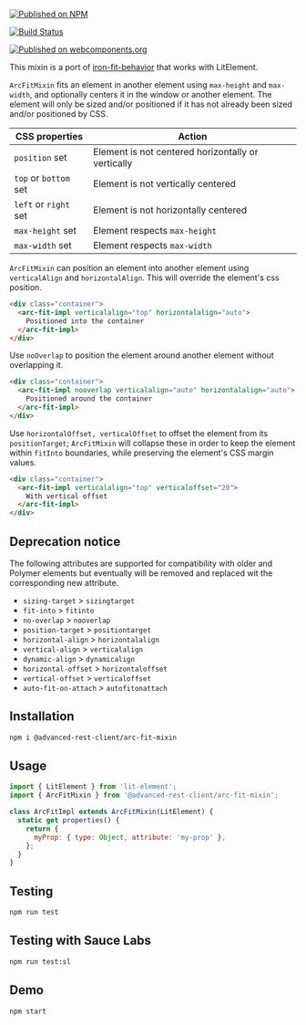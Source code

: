 [![Published on NPM](https://img.shields.io/npm/v/@advanced-rest-client/arc-fit-mixin.svg)](https://www.npmjs.com/package/@advanced-rest-client/arc-fit-mixin)

[![Build Status](https://travis-ci.com/advanced-rest-client/arc-fit-mixin.svg)](https://travis-ci.com/advanced-rest-client/arc-fit-mixin)

[![Published on webcomponents.org](https://img.shields.io/badge/webcomponents.org-published-blue.svg)](https://www.webcomponents.org/element/advanced-rest-client/arc-fit-mixin)

This mixin is a port of [iron-fit-behavior](https://github.com/PolymerElements/iron-fit-behavior) that works with LitElement.

`ArcFitMixin` fits an element in another element using `max-height` and `max-width`, and optionally centers it in the window or another element. The element will only be sized and/or positioned if it has not already been sized and/or positioned by CSS.

|CSS properties|Action|
|----------------------|---------------------------------------------------|
|`position` set|Element is not centered horizontally or vertically|
|`top` or `bottom` set|Element is not vertically centered|
|`left` or `right` set|Element is not horizontally centered|
|`max-height` set|Element respects `max-height`|
|`max-width` set|Element respects `max-width`|

`ArcFitMixin` can position an element into another element using `verticalAlign` and `horizontalAlign`. This will override the element's css position.

```html
<div class="container">
  <arc-fit-impl verticalalign="top" horizontalalign="auto">
    Positioned into the container
  </arc-fit-impl>
</div>
```

Use `noOverlap` to position the element around another element without overlapping it.

```html
<div class="container">
  <arc-fit-impl nooverlap verticalalign="auto" horizontalalign="auto">
    Positioned around the container
  </arc-fit-impl>
</div>
```

Use `horizontalOffset, verticalOffset` to offset the element from its
`positionTarget`; `ArcFitMixin` will collapse these in order to
keep the element within `fitInto` boundaries, while preserving the element's
CSS margin values.

```html
<div class="container">
  <arc-fit-impl verticalalign="top" verticaloffset="20">
    With vertical offset
  </arc-fit-impl>
</div>
```

## Deprecation notice

The following attributes are supported for compatibility with older and Polymer elements but eventually will be removed and replaced wit  the corresponding new attribute.

-   `sizing-target` > `sizingtarget`
-   `fit-into` > `fitinto`
-   `no-overlap` > `nooverlap`
-   `position-target` > `positiontarget`
-   `horizontal-align` > `horizontalalign`
-   `vertical-align` > `verticalalign`
-   `dynamic-align` > `dynamicalign`
-   `horizontal-offset` > `horizontaloffset`
-   `vertical-offset` > `verticaloffset`
-   `auto-fit-on-attach` > `autofitonattach`


## Installation

```bash
npm i @advanced-rest-client/arc-fit-mixin
```

## Usage

```javascript
import { LitElement } from 'lit-element';
import { ArcFitMixin } from '@advanced-rest-client/arc-fit-mixin';

class ArcFitImpl extends ArcFitMixin(LitElement) {
  static get properties() {
    return {
      myProp: { type: Object, attribute: 'my-prop' },
    };
  }
}
```

## Testing

```bash
npm run test
```

## Testing with Sauce Labs

```bash
npm run test:sl
```

## Demo

```bash
npm start
```
